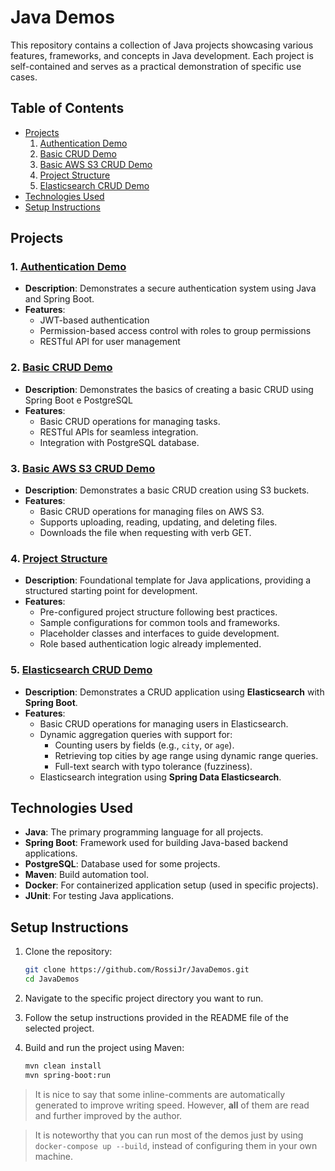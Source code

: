 # Java Demos

This repository contains a collection of Java projects showcasing various features, frameworks, and concepts in Java development. Each project is self-contained and serves as a practical demonstration of specific use cases.

## Table of Contents

- [Projects](#projects)
  1. [Authentication Demo](https://github.com/RossiJr/JavaDemos/tree/main/Authentication)
  2. [Basic CRUD Demo](https://github.com/RossiJr/JavaDemos/tree/main/BasicCRUD)
  3. [Basic AWS S3 CRUD Demo](https://github.com/RossiJr/JavaDemos/tree/main/AWSS3-CRUD)
  4. [Project Structure](https://github.com/RossiJr/JavaDemos/tree/main/ProjectStructure)
  5. [Elasticsearch CRUD Demo](https://github.com/RossiJr/JavaDemos/tree/main/ElasticSearch-CRUD)
- [Technologies Used](#technologies-used)
- [Setup Instructions](#setup-instructions)

## Projects

### 1. [Authentication Demo](https://github.com/RossiJr/JavaDemos/tree/main/Authentication)
- **Description**: Demonstrates a secure authentication system using Java and Spring Boot.
- **Features**:
  - JWT-based authentication
  - Permission-based access control with roles to group permissions
  - RESTful API for user management

### 2. [Basic CRUD Demo](https://github.com/RossiJr/JavaDemos/tree/main/BasicCRUD)
- **Description**: Demonstrates the basics of creating a basic CRUD using Spring Boot e PostgreSQL
- **Features**:
  - Basic CRUD operations for managing tasks.
  - RESTful APIs for seamless integration.
  - Integration with PostgreSQL database.

### 3. [Basic AWS S3 CRUD Demo](https://github.com/RossiJr/JavaDemos/tree/main/AWSS3-CRUD)
- **Description**: Demonstrates a basic CRUD creation using S3 buckets.
- **Features**:
  - Basic CRUD operations for managing files on AWS S3.
  - Supports uploading, reading, updating, and deleting files.
  - Downloads the file when requesting with verb GET.

### 4. [Project Structure](https://github.com/RossiJr/JavaDemos/tree/main/ProjectStructure)
- **Description**: Foundational template for Java applications, providing a structured starting point for development.
- **Features**:
  - Pre-configured project structure following best practices.
  - Sample configurations for common tools and frameworks.
  - Placeholder classes and interfaces to guide development.
  - Role based authentication logic already implemented.

### 5. [Elasticsearch CRUD Demo](https://github.com/RossiJr/JavaDemos/tree/main/ElasticSearch-CRUD)
- **Description**: Demonstrates a CRUD application using **Elasticsearch** with **Spring Boot**.
- **Features**:
  - Basic CRUD operations for managing users in Elasticsearch.
  - Dynamic aggregation queries with support for:
    - Counting users by fields (e.g., `city`, or `age`).
    - Retrieving top cities by age range using dynamic range queries.
    - Full-text search with typo tolerance (fuzziness).
  - Elasticsearch integration using **Spring Data Elasticsearch**.

## Technologies Used

- **Java**: The primary programming language for all projects.
- **Spring Boot**: Framework used for building Java-based backend applications.
- **PostgreSQL**: Database used for some projects.
- **Maven**: Build automation tool.
- **Docker**: For containerized application setup (used in specific projects).
- **JUnit**: For testing Java applications.

## Setup Instructions

1. Clone the repository:

   ```bash
   git clone https://github.com/RossiJr/JavaDemos.git
   cd JavaDemos
   ```

2. Navigate to the specific project directory you want to run.

3. Follow the setup instructions provided in the README file of the selected project.

4. Build and run the project using Maven:

   ```bash
   mvn clean install
   mvn spring-boot:run

> It is nice to say that some inline-comments are automatically generated to improve writing speed. However, **all** of them are read and further improved by the author. 

> It is noteworthy that you can run most of the demos just by using `docker-compose up --build`, instead of configuring them in your own machine.
